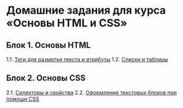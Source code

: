 # Домашние задания для курса «Основы HTML и CSS»

## Блок 1. Основы HTML
1.1. [Теги для разметки текста и атрибуты](tags/)
1.2. [Списки и таблицы](lists/)

## Блок 2. Основы CSS
2.1. [Селекторы и свойства](selectors/)
2.2. [Оформление текстовых блоков при помощи CSS](text/)
